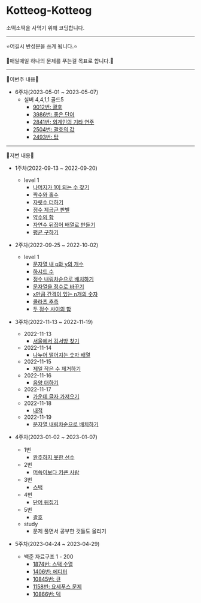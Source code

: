 # Kotteog-Kotteog

소떡소떡을 사먹기 위해 코딩합니다.

---

⭐어길시 반성문을 쓰게 됩니다.⭐

🌟매일매일 하나의 문제를 푸는걸 목표로 합니다.🌟

---

👋이번주 내용👋

- 6주차(2023-05-01 ~ 2023-05-07)
  - 실버 4,4,1,1 골드5
    - [9012번: 괄호](https://www.acmicpc.net/problem/9012)
    - [3986번: 좋은 단어](https://www.acmicpc.net/problem/3986)
    - [2841번: 외계인의 기타 연주](https://www.acmicpc.net/problem/2841)
    - [2504번: 괄호의 값](https://www.acmicpc.net/problem/2504)
    - [2493번: 탑](https://www.acmicpc.net/problem/2493)

---

🙂저번 내용🙂

- 1주차(2022-09-13 ~ 2022-09-20)
  - level 1
    - [나머지가 1이 되는 수 찾기](https://school.programmers.co.kr/learn/courses/30/lessons/87389?language=python3)
    - [짝수와 홀수](https://school.programmers.co.kr/learn/courses/30/lessons/12937)
    - [자릿수 더하기](https://school.programmers.co.kr/learn/courses/30/lessons/12931)
    - [정수 제곱근 판별](https://school.programmers.co.kr/learn/courses/30/lessons/12934)
    - [약수의 합](https://school.programmers.co.kr/learn/courses/30/lessons/12928)
    - [자연수 뒤집어 배열로 만들기](https://school.programmers.co.kr/learn/courses/30/lessons/12932)
    - [평균 구하기](https://school.programmers.co.kr/learn/courses/30/lessons/12944)

- 2주차(2022-09-25 ~ 2022-10-02)
  - level 1
    - [문자열 내 p와 y의 개수](https://school.programmers.co.kr/learn/courses/30/lessons/12916)
    - [하샤드 수](https://school.programmers.co.kr/learn/courses/30/lessons/12947)
    - [정수 내림차순으로 배치하기](https://school.programmers.co.kr/learn/courses/30/lessons/12933)
    - [문자열을 정수로 바꾸기](https://school.programmers.co.kr/learn/courses/30/lessons/12925)
    - [x만큼 간격이 있는 n개의 숫자](https://school.programmers.co.kr/learn/courses/30/lessons/12954)
    - [콜라츠 추측](https://school.programmers.co.kr/learn/courses/30/lessons/12943)
    - [두 정수 사이의 합](https://school.programmers.co.kr/learn/courses/30/lessons/12912)

- 3주차(2022-11-13 ~ 2022-11-19)
  - 2022-11-13
    - [서울에서 김서방 찾기](https://school.programmers.co.kr/learn/courses/30/lessons/12919)
  - 2022-11-14
    - [나누어 떨어지는 숫자 배열](https://school.programmers.co.kr/learn/courses/30/lessons/12910)
  - 2022-11-15
    - [제일 작은 수 제거하기](https://school.programmers.co.kr/learn/courses/30/lessons/12935)
  - 2022-11-16
    - [음양 더하기](https://school.programmers.co.kr/learn/courses/30/lessons/76501)
  - 2022-11-17
    - [가운데 글자 가져오기](https://school.programmers.co.kr/learn/courses/30/lessons/12903)
  - 2022-11-18
    - [내적](https://school.programmers.co.kr/learn/courses/30/lessons/70128)
  - 2022-11-19
    - [문자열 내림차순으로 배치하기](https://school.programmers.co.kr/learn/courses/30/lessons/12917)

- 4주차(2023-01-02 ~ 2023-01-07)
  - 1번
    - [완주하지 못한 선수](https://school.programmers.co.kr/learn/courses/30/lessons/42576)
  - 2번
    - [머쓱이보다 키큰 사람](https://school.programmers.co.kr/learn/courses/30/lessons/120585)
  - 3번
    - [스택](https://www.acmicpc.net/problem/10828)
  - 4번
    - [단어 뒤집기](https://www.acmicpc.net/problem/9093)
  - 5번
    - [괄호](https://www.acmicpc.net/problem/9012)
  - study
    - 문제 풀면서 공부한 것들도 올리기

- 5주차(2023-04-24 ~ 2023-04-29)
  - 백준 자료구조 1 - 200
    - [1874번: 스택 수열](https://www.acmicpc.net/problem/1874)
    - [1406번: 에디터](https://www.acmicpc.net/problem/1406)
    - [10845번: 큐](https://www.acmicpc.net/problem/10845)
    - [1158번: 요세푸스 문제](https://www.acmicpc.net/problem/1158)
    - [10866번: 덱](https://www.acmicpc.net/problem/10866)